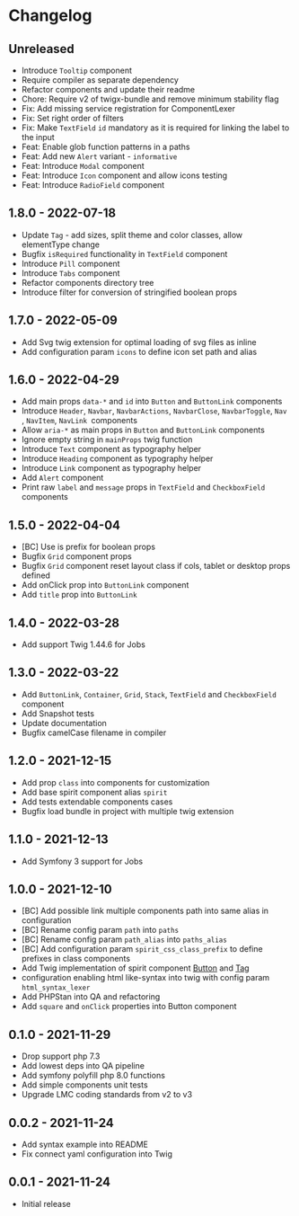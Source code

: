 # Changelog

<!-- There should always be "Unreleased" section at the beginning. -->

## Unreleased

- Introduce `Tooltip` component
- Require compiler as separate dependency
- Refactor components and update their readme
- Chore: Require v2 of twigx-bundle and remove minimum stability flag
- Fix: Add missing service registration for ComponentLexer
- Fix: Set right order of filters
- Fix: Make `TextField` `id` mandatory as it is required for linking the label to the input
- Feat: Enable glob function patterns in a paths
- Feat: Add new `Alert` variant - `informative`
- Feat: Introduce `Modal` component
- Feat: Introduce `Icon` component and allow icons testing
- Feat: Introduce `RadioField` component

## 1.8.0 - 2022-07-18

- Update `Tag` - add sizes, split theme and color classes, allow elementType change
- Bugfix `isRequired` functionality in `TextField` component
- Introduce `Pill` component
- Introduce `Tabs` component
- Refactor components directory tree
- Introduce filter for conversion of stringified boolean props

## 1.7.0 - 2022-05-09

- Add Svg twig extension for optimal loading of svg files as inline
- Add configuration param `icons` to define icon set path and alias

## 1.6.0 - 2022-04-29

- Add main props `data-*` and `id` into `Button` and `ButtonLink` components
- Introduce `Header`, `Navbar`, `NavbarActions`, `NavbarClose`, `NavbarToggle`, `Nav `, `NavItem`, `NavLink `components
- Allow `aria-*` as main props in `Button` and `ButtonLink` components
- Ignore empty string in `mainProps` twig function
- Introduce `Text` component as typography helper
- Introduce `Heading` component as typography helper
- Introduce `Link` component as typography helper
- Add `Alert` component
- Print raw `label` and `message` props in `TextField` and `CheckboxField` components

## 1.5.0 - 2022-04-04

- [BC] Use is prefix for boolean props
- Bugfix `Grid` component props
- Bugfix `Grid` component reset layout class if cols, tablet or desktop props defined
- Add onClick prop into `ButtonLink` component
- Add `title` prop into `ButtonLink`

## 1.4.0 - 2022-03-28

- Add support Twig 1.44.6 for Jobs

## 1.3.0 - 2022-03-22

- Add `ButtonLink`, `Container`, `Grid`, `Stack`, `TextField` and `CheckboxField` component
- Add Snapshot tests
- Update documentation
- Bugfix camelCase filename in compiler

## 1.2.0 - 2021-12-15

- Add prop `class` into components for customization
- Add base spirit component alias `spirit`
- Add tests extendable components cases
- Bugfix load bundle in project with multiple twig extension

## 1.1.0 - 2021-12-13

- Add Symfony 3 support for Jobs

## 1.0.0 - 2021-12-10

- [BC] Add possible link multiple components path into same alias in configuration
- [BC] Rename config param `path` into `paths`
- [BC] Rename config param `path_alias` into `paths_alias`
- [BC] Add configuration param `spirit_css_class_prefix` to define prefixes in class components
- Add Twig implementation of spirit component [Button](https://github.com/lmc-eu/spirit-design-system/tree/main/packages/web/src/components/Button) and [Tag](https://github.com/lmc-eu/spirit-design-system/tree/main/packages/web/src/components/Tag)
- configuration enabling html like-syntax into twig with config param `html_syntax_lexer`
- Add PHPStan into QA and refactoring
- Add `square` and `onClick` properties into Button component

## 0.1.0 - 2021-11-29

- Drop support php 7.3
- Add lowest deps into QA pipeline
- Add symfony polyfill php 8.0 functions
- Add simple components unit tests
- Upgrade LMC coding standards from v2 to v3

## 0.0.2 - 2021-11-24

- Add syntax example into README
- Fix connect yaml configuration into Twig

## 0.0.1 - 2021-11-24

- Initial release
